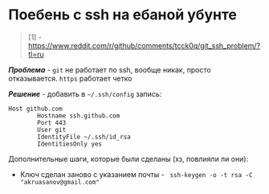 # Поебень с ssh на ебаной убунте

> [1] - https://www.reddit.com/r/github/comments/tcck0q/git_ssh_problem/?tl=ru

___Проблема___ - `git` не работает по ssh, вообще никак, просто отказывается. `https` работает четко

___Решение___ - добавить в `~/.ssh/config` запись:
```ssh
Host github.com
        Hostname ssh.github.com
        Port 443
        User git
        IdentityFile ~/.ssh/id_rsa
        IdentitiesOnly yes
```

Дополнительные шаги, которые были сделаны (хз, повлияли ли они):
 - Ключ сделан заново с указанием почты - ` ssh-keygen -o -t rsa -C "akruasanov@gmail.com"`
